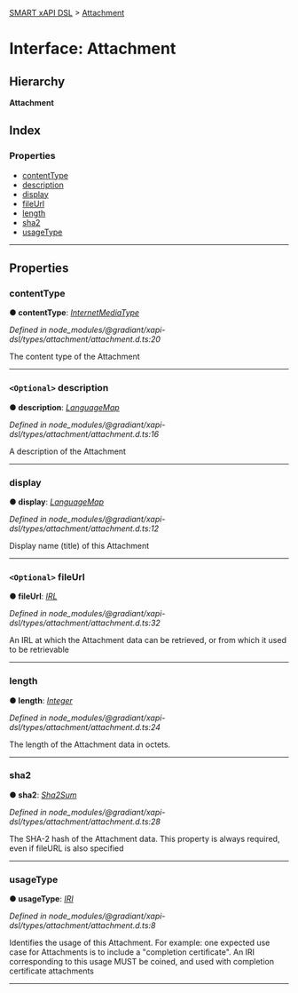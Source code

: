 [SMART xAPI DSL](../README.md) > [Attachment](../interfaces/attachment.md)

# Interface: Attachment

## Hierarchy

**Attachment**

## Index

### Properties

* [contentType](attachment.md#contenttype)
* [description](attachment.md#description)
* [display](attachment.md#display)
* [fileUrl](attachment.md#fileurl)
* [length](attachment.md#length)
* [sha2](attachment.md#sha2)
* [usageType](attachment.md#usagetype)

---

## Properties

<a id="contenttype"></a>

###  contentType

**● contentType**: *[InternetMediaType](../#internetmediatype)*

*Defined in node_modules/@gradiant/xapi-dsl/types/attachment/attachment.d.ts:20*

The content type of the Attachment

___
<a id="description"></a>

### `<Optional>` description

**● description**: *[LanguageMap](languagemap.md)*

*Defined in node_modules/@gradiant/xapi-dsl/types/attachment/attachment.d.ts:16*

A description of the Attachment

___
<a id="display"></a>

###  display

**● display**: *[LanguageMap](languagemap.md)*

*Defined in node_modules/@gradiant/xapi-dsl/types/attachment/attachment.d.ts:12*

Display name (title) of this Attachment

___
<a id="fileurl"></a>

### `<Optional>` fileUrl

**● fileUrl**: *[IRL](../#irl)*

*Defined in node_modules/@gradiant/xapi-dsl/types/attachment/attachment.d.ts:32*

An IRL at which the Attachment data can be retrieved, or from which it used to be retrievable

___
<a id="length"></a>

###  length

**● length**: *[Integer](../#integer)*

*Defined in node_modules/@gradiant/xapi-dsl/types/attachment/attachment.d.ts:24*

The length of the Attachment data in octets.

___
<a id="sha2"></a>

###  sha2

**● sha2**: *[Sha2Sum](../#sha2sum)*

*Defined in node_modules/@gradiant/xapi-dsl/types/attachment/attachment.d.ts:28*

The SHA-2 hash of the Attachment data. This property is always required, even if fileURL is also specified

___
<a id="usagetype"></a>

###  usageType

**● usageType**: *[IRI](../#iri)*

*Defined in node_modules/@gradiant/xapi-dsl/types/attachment/attachment.d.ts:8*

Identifies the usage of this Attachment. For example: one expected use case for Attachments is to include a "completion certificate". An IRI corresponding to this usage MUST be coined, and used with completion certificate attachments

___

